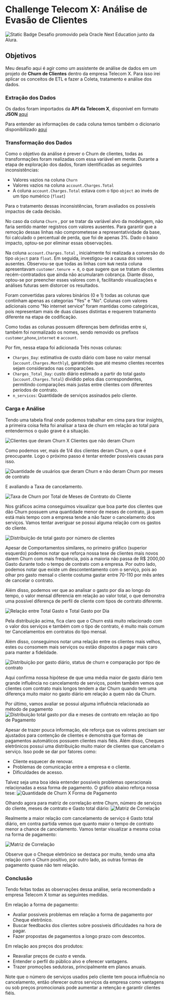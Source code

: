 # Challenge Telecom X: Análise de Evasão de Clientes
![Static Badge](https://img.shields.io/badge/status-em_desenvolvimento-blue)
Desafio promovido pela Oracle Next Education junto da Alura.

## Objetivos
Meu desafio aqui é agir como um assistente de análise de dados em um projeto de **Churn de Clientes** dentro da empresa Telecom X. Para isso irei aplicar os conceitos de ETL e fazer a Coleta, tratamento e análise dos dados.

### Extração dos Dados
Os dados foram importados da **API da Telecom X**, disponível em formato **JSON** [aqui](https://github.com/ingridcristh/challenge2-data-science/blob/main/TelecomX_Data.json)

Para entender as informações de cada coluna temos também o dicionario disponibilizado [aqui](https://github.com/ingridcristh/challenge2-data-science/blob/main/TelecomX_dicionario.md)

### Transformação dos Dados 
Como o objetivo da análise é prever o Churn de clientes, todas as transformações foram realizadas com essa variável em mente. Durante a etapa de exploração dos dados, foram identificadas as seguintes inconsistências:

- Valores vazios na coluna ```Churn```
- Valores vazios na coluna ```account.Charges.Total```
- A coluna ```account.Charges.Total``` estava com o tipo ```object``` ao invés de um tipo numérico (```float```)

Para o tratamento dessas inconsistências, foram avaliados os possíveis impactos de cada decisão.

No caso da coluna ```Churn``` , por se tratar da variável alvo da modelagem, não faria sentido manter registros com valores ausentes. Para garantir que a remoção dessas linhas não comprometesse a representatividade da base, foi calculado o percentual de perda, que foi de apenas 3%. Dado o baixo impacto, optou-se por eliminar essas observações.

Na coluna ```account.Charges.Total``` , inicialmente foi realizada a conversão do tipo ```object``` para ```float```. Em seguida, investigou-se a causa dos valores ausentes. Observou-se que todas as linhas com ```NaN``` nesta coluna apresentavam ```customer.tenure = 0```, o que sugere que se tratam de clientes recém-contratados que ainda não acumularam cobrança. Diante disso, optou-se por preencher esses valores com ```0```, facilitando visualizações e análises futuras sem distorcer os resultados. 

Foram convertidas para valores binários (0 e 1) todas as colunas que continham apenas as categorias "Yes" e "No". Colunas com valores adicionais como "No internet service" foram mantidas como categóricas, pois representam mais de duas classes distintas e requerem tratamento diferente na etapa de codificação. 

Como todas as colunas possuem diferenças bem definidas entre si, também foi normalizado os nomes, sendo removido os prefixos ```customer```,```phone```,```internet``` e ```account```.

Por fim, nessa etapa foi adicionada Três novas colunas:

- ```Charges_Day```: estimativa de custo diário com base no valor mensal (```account.Charges.Monthly```), garantindo que até mesmo clientes recentes sejam considerados nas comparações.
- ```Charges_Total_Day```: custo diário estimado a partir do total gasto (```account.Charges.Total```) dividido pelos dias correspondentes, permitindo comparações mais justas entre clientes com diferentes períodos de contrato.
- ```n_servicos```: Quantidade de serviços assinados pelo cliente.

### Carga e Análise

Tendo uma tabela final onde podemos trabalhar em cima para tirar insights, a primeira coisa feita foi analisar a taxa de churn em relação ao total para entendermos o quão grave é a situação.

![Clientes que deram Churn X Clientes que não deram Churn](https://raw.githubusercontent.com/NiveskZ/telecomx-etl/refs/heads/main/imgs/chrun-pie.png)

Como podemos ver, mais de 1/4 dos clientes deram Churn, o que é preocupante. Logo o próximo passo é tentar enteder possíveis causas para isso.

![Quantidade de usuários que deram Churn e não deram Churn por meses de contrato](https://raw.githubusercontent.com/NiveskZ/telecomx-etl/refs/heads/main/imgs/relacao-churn-tenure.png)

E avaliando a Taxa de cancelamento.

![Taxa de Churn por Total de Meses de Contrato do Cliente](https://github.com/NiveskZ/telecomx-etl/blob/main/imgs/taxa-churn-tenure.png?raw=true)

Nos gráficos acima conseguimos visualizar que boa parte dos clientes que dão Churn possuem uma quantidade menor de meses de contrato, já quem está mais tempo com a empresa tende a não fazer o cancelamento dos serviços. Vamos tentar averiguar se possui alguma relação com os gastos do cliente.

![Distribuição de total gasto por número de clientes](https://raw.githubusercontent.com/NiveskZ/telecomx-etl/refs/heads/main/imgs/influencia-gasto-cliente.png)

Apesar de Comportamentos similares, no primeiro gráfico (superior esquerdo) podemos notar que reforça nossa tese de clientes mais novos darem Churn com mais frequência, pois a maioria não passa de R$ 2000,00 Gasto durante todo o tempo de contrato com a empresa. Por outro lado, podemos notar que existe um descontentamento com o serviço, pois ao olhar pro gasto mensal o cliente costuma gastar entre 70-110 por mês antes de cancelar o contrato.

Além disso, podemos ver que ao analisar o gasto por dia ao longo do tempo, o valor mensal diferencia em relação ao valor total, o que demonstra uma possível diferença de perfil de cliente com tipos de contrato diferente.

![Relação entre Total Gasto e Total Gasto por Dia](https://raw.githubusercontent.com/NiveskZ/telecomx-etl/refs/heads/main/imgs/total-gasto-contrato.png)

Pela distribuição acima, fica claro que o Churn está muito relacionado com o valor dos serviços e também com o tipo de contrato, é muito mais comum ter Cancelamentos em contratos do tipo mensal.

Além disso, conseguimos notar uma relação entre os clientes mais velhos, estes ou consomem mais serviços ou estão dispostos a pagar mais caro para manter a fidelidade.

![Distribuição por gasto diário, status de churn e comparação por tipo de contrato](https://github.com/NiveskZ/telecomx-etl/blob/main/imgs/boxplot.png?raw=true)

Aqui confirma nossa hipótese de que uma média maior de gasto diário tem grande influência no cancelamento de serviços, porém também vemos que clientes com contrato mais longos tendem a dar Churn quando tem uma diferença muito maior no gasto diário em relação a quem não da Churn.

Por último, vamos avaliar se possui alguma influência relacionada ao método de pagamento
![Distribuição total gasto por dia e meses de contrato em relação ao tipo de Pagamento](https://github.com/NiveskZ/telecomx-etl/blob/main/imgs/total-gasto-tipo-pagamento.png?raw=true)

Apesar de trazer pouca informação, ele reforça que os valores precisam ser ajustados para contenção de clientes e demonstra que formas de pagamentos automáticos possuem clientes mais fiéis. Além disso, Cheques eletrônicos possui uma distribuição muito maior de clientes que cancelam o serviço. Isso pode se dar por fatores como:

- Cliente esquecer de renovar.
- Problemas de comunicação entre a empresa e o cliente.
- Dificuldades de acesso.

Talvez seja uma boa ideia entender possíveis problemas operacionais relacionadas a essa forma de pagamento. O gráfico abaixo reforça nossa tese:
![Quantidade de Churn X Forma de Pagamento](https://github.com/NiveskZ/telecomx-etl/blob/main/imgs/churn-tipo-pagamento.png?raw=true)

Olhando agora para matriz de correlação entre Churn, número de serviços do cliente, meses de contrato e Gasto total diário:
![Matriz de Correlação](https://github.com/NiveskZ/telecomx-etl/blob/main/imgs/matriz-corr.png?raw=true)

Realmente a maior relação com cancelamento de serviço é Gasto total diário, em contra partida vemos que quanto maior o tempo de contrato menor a chance de cancelamento. Vamos tentar visualizar a mesma coisa na forma de pagamento:

![Matriz de Correlação](https://github.com/NiveskZ/telecomx-etl/blob/main/imgs/corr-churn-pagamento.png?raw=true)

Observe que o Cheque eletrônico se destaca por muito, tendo uma alta relação com o Churn positivo, por outro lado, as outras formas de pagamento quase não tem relação.

### Conclusão

Tendo feitas todas as observações dessa análise, seria recomendado a empresa Telecom X tomar as seguintes medidas.

Em relação a forma de pagamento:

- Avaliar possiveis problemas em relação a forma de pagamento por Cheque eletrônico.
- Buscar feedbacks dos clientes sobre possiveis dificuldades na hora de pagar.
- Fazer propostas de pagamentos a longo prazo com descontos.

Em relação aos preços dos produtos:

- Reavaliar preços de custo e venda.
- Entender o perfil do público alvo e oferecer vantagens.
- Trazer promoções sedutoras, principalmente em planos anuais.

Note que o número de serviços usados pelo cliente tem pouca influência no cancelamento, então oferecer outros serviços da empresa como vantagens ou sob preços promocionais pode aumentar a retenção e garantir clientes fiéis.